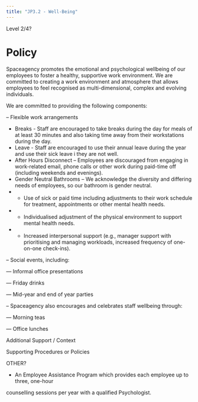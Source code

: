 ```yaml
---
title: "JP3.2 - Well-Being"
---
```

Level 2/4?

# Policy

Spaceagency promotes the emotional and psychological wellbeing of our employees to foster a healthy, supportive work environment. We are committed to creating a work environment and atmosphere that allows employees to feel recognised as multi-dimensional, complex and evolving individuals. 

We are committed to providing the following components: 

– Flexible work arrangements 

-   Breaks - Staff are encouraged to take breaks during the day for meals of at least 30 minutes and also taking time away from their workstations during the day.
-   Leave - Staff are encouraged to use their annual leave during the year and use their sick leave i they are not well.
-   After Hours Disconnect – Employees are discouraged from engaging in work-related email, phone calls or other work during paid-time off (including weekends and evenings).
-   Gender Neutral Bathrooms – We acknowledge the diversity and differing needs of employees, so our bathroom is gender neutral.
-   + Use of sick or paid time including adjustments to their work schedule for treatment, appointments or other mental health needs.
-   + Individualised adjustment of the physical environment to support mental health needs.
-   + Increased interpersonal support (e.g., manager support with prioritising and managing workloads, increased frequency of one-on-one check-ins).

– Social events, including: 

— Informal office presentations 

— Friday drinks 

— Mid-year and end of year parties 

– Spaceagency also encourages and celebrates staff wellbeing through: 

— Morning teas 

— Office lunches 

  

  

  

Additional Support / Context

  

  

  

  

Supporting Procedures or Policies

  

  

  

  

  

  

OTHER?

  

+ An Employee Assistance Program which provides each employee up to three, one-hour

counselling sessions per year with a qualified Psychologist.